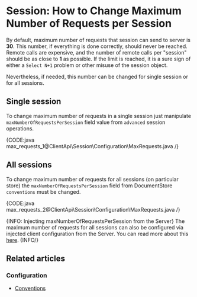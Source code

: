 # Session: How to Change Maximum Number of Requests per Session

By default, maximum number of requests that session can send to server is **30**. This number, if everything is done correctly, should never be reached. Remote calls are expensive, and the number of remote calls per "session" should be as close to **1** as possible. If the limit is reached, it is a sure sign of either a `Select N+1` problem or other misuse of the session object.

Nevertheless, if needed, this number can be changed for single session or for all sessions.

## Single session

To change maximum number of requests in a single session just manipulate `maxNumberOfRequestsPerSession` field value from `advanced` session operations.

{CODE:java max_requests_1@ClientApi\Session\Configuration\MaxRequests.java /}

## All sessions

To change maximum number of requests for all sessions (on particular store) the `maxNumberOfRequestsPerSession` field from DocumentStore `conventions` must be changed.

{CODE:java max_requests_2@ClientApi\Session\Configuration\MaxRequests.java /}

{INFO: Injecting maxNumberOfRequestsPerSession from the Server}
The maximum number of requests for all sessions can also be configured via injected client configuration from the Server. You can read more about this [here](../../../studio/server/client-configuration). 
{INFO/}

## Related articles

### Configuration

- [Conventions](../../../client-api/configuration/conventions)
